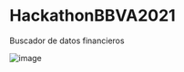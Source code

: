 # HackathonBBVA2021
Buscador de datos financieros

![image](https://user-images.githubusercontent.com/36974713/138585312-a517d314-36bb-48ec-8ae4-bc0ce23e41d8.png)
